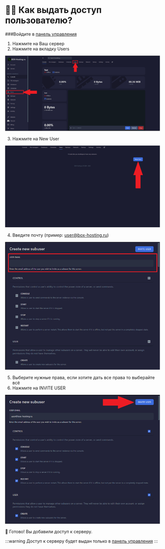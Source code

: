 # 👨‍🦰 Как выдать доступ пользователю?

###Войдите в [панель управления](https://panel.box-hosting.ru)
 1. Нажмите на Ваш сервер
 2. Нажмите на вкладку Users
 
 ![subuser](./img/subuser1.png)
 
 3. Нажмите на New User
 
 ![subuser](./img/subuser2.png)
 
 4. Введите почту (пример: user@box-hosting.ru)
 
 ![subuser](./img/subuser3.png)
 
 5. Выберите нужные права, если хотите дать все права то выберайте всё
 6. Нажмите на INVITE USER
 
  ![subuser](./img/subuser4.png)
  
🎉 Готово! Вы добавили доступ к серверу.

:::warning
Доступ к серверу будет выдан только в [панель управления](https://panel.box-hosting.ru)
:::